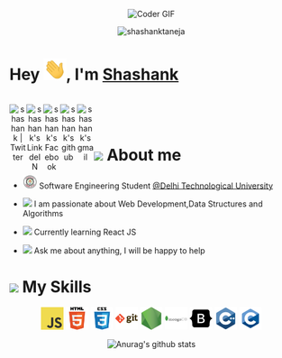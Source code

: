 <p align="center">
    <img src="https://media.giphy.com/media/SWoSkN6DxTszqIKEqv/giphy.gif" alt="Coder GIF" width="500" height="400">

</p>

<div align="center">
    <img src="https://komarev.com/ghpvc/?username=shashanktaneja&label=Profile%20views&color=0e75b6&style=flat"
        alt="shashanktaneja" />

</div>

# Hey <img src="https://github.com/shashanktaneja/shashanktaneja/blob/master/wave.gif?raw=true" width="40px">, I'm [Shashank](https://github.com/shashanktaneja)

<br />

<div align="center">
    <a href="https://twitter.com/shashank_1104">
        <img align="left" alt="shashank | Twitter" width="30px"
            src="https://cdn-icons-png.flaticon.com/512/124/124021.png" draggable="false" />
    </a>
    <a href="https://www.linkedin.com/in/shashank-taneja-191467206/">
        <img align="left" alt="shashank's LinkdeIN" width="30px"
            src="https://cdn-icons-png.flaticon.com/512/174/174857.png" draggable="false" />
    </a>
    <a href="https://www.facebook.com/shashank.taneja.1">
        <img align="left" alt="shashank's Facebook" width="30px"
            src="https://cdn-icons-png.flaticon.com/512/145/145802.png" draggable="false" />
    </a>
    <a href="https://github.com/shashanktaneja">
        <img align="left" alt="shashank's github" width="30px" src="https://cdn-icons-png.flaticon.com/512/25/25231.png"
            draggable="false" />
    </a>    
    <a href="shashanktaneja72@gmail.com">
        <img align="left" alt="shashank's gmail" width="30px" src="https://cdn-icons-png.flaticon.com/512/5968/5968534.png"
            draggable="false" />
    </a>
</div>

<br />
<br />

# <img src="https://media.giphy.com/media/VgCDAzcKvsR6OM0uWg/giphy.gif" width="50" draggable="false"> About me

- <img src="https://github.com/shashanktaneja/shashanktaneja/blob/master/logo221.png" width="25" draggable="false"> Software Engineering Student <a href="http://dtu.ac.in/">@Delhi Technological University</a>

- <img src="https://encrypted-tbn0.gstatic.com/images?q=tbn:ANd9GcQzZrMj5aAwYWXHu1cUxH-a7VlV6M-z79rzLIFhf4WyVQAFhA8tomQ9qTXIzXTjjy-30kc&usqp=CAU" width="25" draggable="false"> I am passionate about
Web Development,Data Structures and Algorithms

- <img src="https://cdn-icons-png.flaticon.com/512/919/919851.png" width="25" draggable="false"> Currently learning 
React JS

- <img src="https://cdn-icons-png.flaticon.com/512/5225/5225075.png" width="25" draggable="false"> Ask me about anything,
I will be happy to help




# <img src="https://media.giphy.com/media/WUlplcMpOCEmTGBtBW/giphy.gif" width="50"> My Skills

<div align="center">
    <code><img height="40" src="https://raw.githubusercontent.com/github/explore/80688e429a7d4ef2fca1e82350fe8e3517d3494d/topics/javascript/javascript.png"></code>
    <code><img height="40" src="https://raw.githubusercontent.com/github/explore/80688e429a7d4ef2fca1e82350fe8e3517d3494d/topics/html/html.png"></code>
    <code><img height="40" src="https://raw.githubusercontent.com/github/explore/80688e429a7d4ef2fca1e82350fe8e3517d3494d/topics/css/css.png"></code>
    <code><img height="40" src="https://raw.githubusercontent.com/github/explore/80688e429a7d4ef2fca1e82350fe8e3517d3494d/topics/git/git.png"></code>
    <code><img height="40" src="https://raw.githubusercontent.com/github/explore/80688e429a7d4ef2fca1e82350fe8e3517d3494d/topics/nodejs/nodejs.png"></code>
    <code><img height="40" src="https://raw.githubusercontent.com/github/explore/80688e429a7d4ef2fca1e82350fe8e3517d3494d/topics/mongodb/mongodb.png"></code>
    <img src="https://raw.githubusercontent.com/devicons/devicon/master/icons/bootstrap/bootstrap-plain.svg"
        alt="bootstrap" width="40" height="40" />
    <code><img height="40" src="https://raw.githubusercontent.com/github/explore/80688e429a7d4ef2fca1e82350fe8e3517d3494d/topics/cpp/cpp.png"></code>
    <code><img height="40" src="https://raw.githubusercontent.com/github/explore/80688e429a7d4ef2fca1e82350fe8e3517d3494d/topics/c/c.png"></code>
    
   
  

  ![Anurag's github stats](https://github-readme-stats.vercel.app/api?username=shashanktaneja&show_icons=true&theme=radical)

</div>

